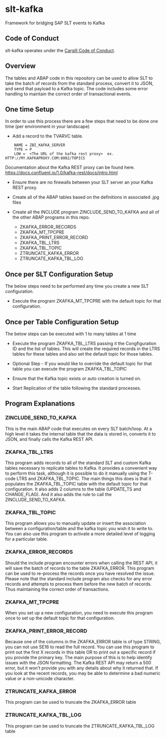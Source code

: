 # slt-kafka
Framework for bridging SAP SLT events to Kafka

## Code of Conduct

slt-kafka operates under the [Cargill Code of Conduct](https://github.com/Cargill/code-of-conduct/blob/master/code-of-conduct.md).

## Overview

The tables and ABAP code in this repository can be used to allow SLT to take the batch of records from the standard process, convert it to JSON, and send that payload to a Kafka topic. The code includes some error handling to maintain the correct order of transactional events.

## One time Setup

In order to use this process there are a few steps that need to be done one time (per environment in your landscape)

* Add a record to the TVARVC table. 

```
    NAME = ZBI_KAFKA_SERVER
    TYPE = P
    LOW =  <The URL of the kafka rest proxy>  ex.  HTTP://MY.KAFKAPROXY.COM:8082/TOPICS
```

Documentation about the Kafka REST proxy can be found here.
https://docs.confluent.io/1.0/kafka-rest/docs/intro.html 

* Ensure there are no firewalls between your SLT server an your Kafka REST proxy.

* Create all of the ABAP tables based on the definitions in associated .jpg files

* Create all the INCLUDE program ZINCLUDE_SEND_TO_KAFKA  and all of the other ABAP programs in this repo.

    * ZKAFKA_ERROR_RECORDS
    * ZKAFKA_MT_TPCPRE
    * ZKAFKA_PRINT_ERROR_RECORD
    * ZKAFKA_TBL_LTRS
    * ZKAFKA_TBL_TOPIC
    * ZTRUNCATE_KAFKA_ERROR
    * ZTRUNCATE_KAFKA_TBL_LOG

## Once per SLT Configuration Setup

The below steps need to be performed any time you create a new SLT configuration.

* Execute the program ZKAFKA_MT_TPCPRE with the default topic for that configuration.  

## Once per Table Configuration Setup

The below steps can be executed with 1 to many tables at 1 time

* Execute the program ZKAFKA_TBL_LTRS passing it the Congfiguration ID and the list of tables.  This will create the required records in the LTRS tables for these tables and also set the default topic for those tables.

* Optional Step - If you would like to override the default topic for that table you can execute the program ZKAFKA_TBL_TOPIC

* Ensure that the Kafka topic exists or auto creation is turned on.

* Start Replication of the table following the standard processes.


## Program Explanations

### ZINCLUDE_SEND_TO_KAFKA

This is the main ABAP code that executes on every SLT batch/loop. At a high level it takes the internal table that the data is stored in,  converts it to JSON, and finally calls the Kafka REST API.

### ZKAFKA_TBL_LTRS

This program adds records to all of the standard SLT and custom Kafka tables necessary to replicate tables to Kafka. It provides a convenient way to perform this task, although it is possible to do it manually using the T-code LTRS and ZKAFKA_TBL_TOPIC. The main things this does is that it populates the ZKAFKA_TBL_TOPIC table with the default topic for that configuration. It also adds 2 columns to the table (UPDATE_TS and CHANGE_FLAG).  And it also adds the rule to call the ZINCLUDE_SEND_TO_KAFKA.

### ZKAFKA_TBL_TOPIC

This program allows you to manually update or insert the association between a configuration/table and the kafka topic you wish it to write to. You can also use this program to activate a more detailed level of logging for a particular table.

### ZKAFKA_ERROR_RECORDS

Should the include program encounter errors when calling the REST API, it will save the batch of records to the table ZKAFKA_ERROR.  This program can be used to re-process the records once you have resolved the issue.  Please note that the standard include program also checks for any error records and attempts to process them before the new batch of records. Thus maintaining the correct order of transactions.

### ZKAFKA_MT_TPCPRE

When you set up a new configuration, you need to execute this program once to set up the default topic for that configuration.

### ZKAFKA_PRINT_ERROR_RECORD

Because one of the columns in the ZKAFKA_ERROR table is of type STRING, you can not use SE16 to read the full record. You can use this program to print out the first X records in this table OR to print out a specific record if you provide the primary key. The main purpose of this is to help identify issues with the JSON formatting. The Kafka REST API may return a 500 error, but it won't provide you with any details about why it returned that. If you look at the recent records, you may be able to determine a bad numeric value or a non-unicode character.

### ZTRUNCATE_KAFKA_ERROR

This program can be used to truncate the ZKAFKA_ERROR table

### ZTRUNCATE_KAFKA_TBL_LOG

This program can be used to truncate the ZTRUNCATE_KAFKA_TBL_LOG table
